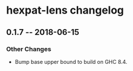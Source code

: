 # hexpat-lens changelog

## 0.1.7 -- 2018-06-15

### Other Changes

- Bump base upper bound to build on GHC 8.4.
